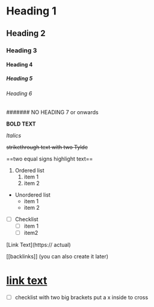 



# Heading 1
## Heading 2
### Heading 3
#### Heading 4
##### Heading 5
###### Heading 6
####### NO HEADING 7 or onwards


**BOLD TEXT**

*Italics*

~~strikethrough text with two Tylde~~


==two equal signs highlight text==

1. Ordered list
	1. item 1
	2. item 2

- Unordered list
	- item 1
	- item 2

- [ ] Checklist
	- [ ] item 1
	- [ ] item2

[Link Text](https:// actual)

[[backlinks]] (you can also create it later)

[link text](https://google.com)
==




- [ ] checklist with two big brackets put a x inside to cross


